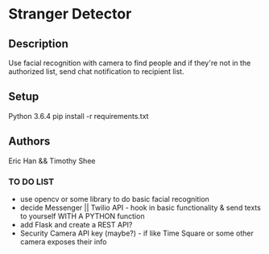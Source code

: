 # Stranger Detector

## Description
Use facial recognition with camera to find people and if they're not in the authorized list, send chat notification to recipient list.

## Setup
Python 3.6.4
pip install -r requirements.txt

## Authors
Eric Han && Timothy Shee

### TO DO LIST
- use opencv or some library to do basic facial recognition
- decide Messenger || Twilio API - hook in basic functionality & send texts to yourself WITH A PYTHON function
- add Flask and create a REST API?
- Security Camera API key (maybe?) - if like Time Square or some other camera exposes their info